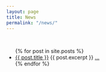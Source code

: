 ```yaml
---
layout: page
title: News
permalink: "/news/"
---
```


‎
<ul>
  {% for post in site.posts %}
    <li>
      <a href="{{ post.url }}">{{ post.title }}</a>
      {{ post.excerpt }}
   	  <a href="{{ post.url }}">...</a>
    </li>
  {% endfor %}
</ul>


